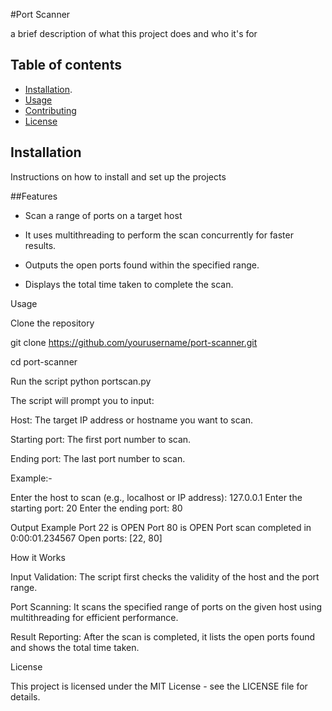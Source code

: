#Port Scanner

a brief description of what this project does and who it's for

## Table of contents

- [Installation](#installation).
- [Usage](#usage)
- [Contributing](#contributing)
- [License](#license)

## Installation

Instructions on how to install and set up the projects

##Features

- Scan a range of ports on a target host
 
- It uses multithreading to perform the scan concurrently for faster results.
 
- Outputs the open ports found within the specified range.
 
- Displays the total time taken to complete the scan.
 
    
Usage

 Clone the repository
 
git clone https://github.com/yourusername/port-scanner.git

cd port-scanner

Run the script
python portscan.py

The script will prompt you to input:

   
   Host: The target IP address or hostname you want to scan.
   
   Starting port: The first port number to scan.
    
  Ending port: The last port number to scan.

Example:-

Enter the host to scan (e.g., localhost or IP address): 127.0.0.1
Enter the starting port: 20
Enter the ending port: 80

 Output Example
Port 22 is OPEN
Port 80 is OPEN
Port scan completed in 0:00:01.234567
Open ports: [22, 80]

How it Works

   Input Validation: The script first checks the validity of the host and the port range.
   
   Port Scanning: It scans the specified range of ports on the given host using multithreading for efficient performance.
   
   Result Reporting: After the scan is completed, it lists the open ports found and shows the total time taken.

License

This project is licensed under the MIT License - see the LICENSE file for details.

    
